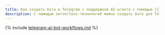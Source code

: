 ```yaml
---
title: Как создать бота в Telegram с поддержкой AI-агента с помощью {{ sw-full-name }}
description: С помощью serverless-технологий можно создать бота для Telegram.
---
```


{% include [telegram-ai-bot-workflows.md](../../_tutorials/serverless/telegram-ai-bot-workflows.md) %}